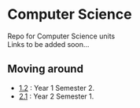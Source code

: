 # Computer Science
Repo for Computer Science units<br>
Links to be added soon...<br>

## Moving around
- [1.2](./1.2) : Year 1 Semester 2.<br>
- [2.1](./2.1) : Year 2 Semester 1.<br>
